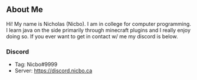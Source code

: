 ## About Me
Hi! My name is Nicholas (Nicbo). I am in college for computer programming. I learn java on the side primarily through minecraft plugins and I really enjoy doing so. If you ever want to get in contact w/ me my discord is below.

### Discord
- Tag: Nicbo#9999
- Server: https://discord.nicbo.ca
